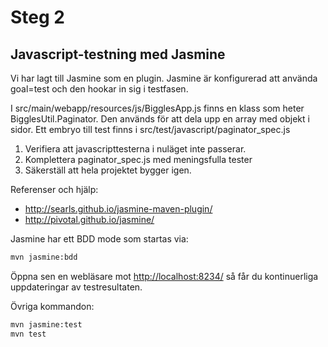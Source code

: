 Steg 2
=======

Javascript-testning med Jasmine
-------------------------------

Vi har lagt till Jasmine som en plugin. Jasmine är konfigurerad att använda goal=test och den
hookar in sig i testfasen.

I src/main/webapp/resources/js/BigglesApp.js finns en klass som heter BigglesUtil.Paginator. Den
används för att dela upp en array med objekt i sidor. Ett embryo till test finns i
src/test/javascript/paginator_spec.js

1. Verifiera att javascripttesterna i nuläget inte passerar.
2. Komplettera paginator_spec.js med meningsfulla tester
3. Säkerställ att hela projektet bygger igen.

Referenser och hjälp:
* http://searls.github.io/jasmine-maven-plugin/
* http://pivotal.github.io/jasmine/

Jasmine har ett BDD mode som startas via:
```bash
mvn jasmine:bdd
```

Öppna sen en webläsare mot <http://localhost:8234/> så får du kontinuerliga uppdateringar av testresultaten.

Övriga kommandon:
```bash
mvn jasmine:test
mvn test
```
